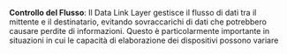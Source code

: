 **Controllo del Flusso**: Il Data Link Layer gestisce il flusso di dati tra il mittente e il destinatario, evitando sovraccarichi di dati che potrebbero causare perdite di informazioni. Questo è particolarmente importante in situazioni in cui le capacità di elaborazione dei dispositivi possono variare